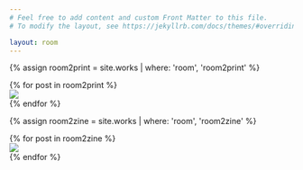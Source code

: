 ```yaml
---
# Feel free to add content and custom Front Matter to this file.
# To modify the layout, see https://jekyllrb.com/docs/themes/#overriding-theme-defaults

layout: room
---
```


{% assign room2print = site.works | where: 'room', 'room2print' %}

<div class="prints room1 flex-row">
  {% for post in room2print %}
  <div class="print product">
  	 <a href="{{site.baseurl}}{{post.url}}"><img src="{{site.baseurl}}/img/products/{{post.img1}}"></a>
</div>
  {% endfor %}
</div>

{% assign room2zine = site.works | where: 'room', 'room2zine' %}

<div class="zines room1 flex-row">
  {% for post in room2zine %}
   <div class="zine product">
  	 <a href="{{site.baseurl}}{{post.url}}"><img src="{{site.baseurl}}/img/products/{{post.img1}}"></a>
</div>
  {% endfor %}
</div>
